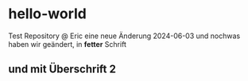 # hello-world
Test Repository @ Eric
eine neue Änderung 2024-06-03
und nochwas haben wir geändert, in **fetter** Schrift
## und mit Überschrift 2
